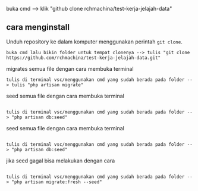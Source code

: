 

buka cmd --> klik "github clone rchmachina/test-kerja-jelajah-data"

## cara menginstall 

Unduh repository ke dalam komputer menggunakan perintah `git clone`.

```
buka cmd lalu bikin folder untuk tempat clonenya --> tulis "git clone https://github.com/rchmachina/test-kerja-jelajah-data.git"
```
migrates semua file dengan cara membuka terminal 
```
tulis di terminal vsc/menggunakan cmd yang sudah berada pada folder --> tulis "php artisan migrate"
```


seed semua file dengan cara membuka terminal 
```

tulis di terminal vsc/menggunakan cmd yang sudah berada pada folder --> "php artisan db:seed"

```
seed semua file dengan cara membuka terminal 
```

tulis di terminal vsc/menggunakan cmd yang sudah berada pada folder --> "php artisan db:seed"

```
jika seed gagal bisa melakukan dengan cara
```

tulis di terminal vsc/menggunakan cmd yang sudah berada pada folder --> "php artisan migrate:fresh --seed"

```

